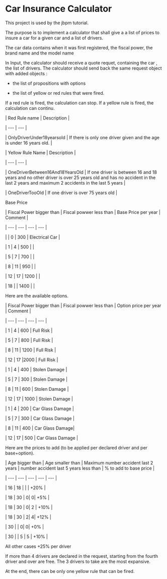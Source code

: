 # Car Insurance Calculator



This project is used by the jbpm tutorial.



The purpose is to implement a calculator that shall give a a list of prices to insure a car for a given car and a list of drivers.

The car data contains when it was first registered, the fiscal power, the brand name and the model name



In Input, the calculator should receive a quote requet, containing the car , the list of drivers. The calculator should send back the same request object with added objects :



* the list of propositions with options



* the list of yellow or red rules that were fired.





If a red rule is fired, the calculation can stop. If a yellow rule is fired, the calculation can continu.



| Red Rule name | Description |

| --- | --- |

| OnlyDriverUnder18yearsold | If there is only one driver given and the age is under 16 years old. |



| Yellow Rule Name | Description |

| --- | --- |

| OneDriverBetween16And18YearsOld | If one driver is between 16 and 18 years and no other driver is over 25 years old and has no accident in the last 2 years and maximum 2 accidents in the last 5 years |

| OneDriverTooOld | If one driver is over 75 years old |



Base Price



| Fiscal Power bigger than | Fiscal powwer less than | Base Price per year | Comment |

| --- | --- | --- | --- |

| | 0 | 300 | Electrical Car |

| 1 | 4 | 500 | |

| 5 | 7 | 700 | |

| 8 | 11 | 950 | |

| 12 | 17 | 1200 | |

| 18 | | 1400 | |



Here are the available options.



| Fiscal Power bigger than | Fiscal powwer less than | Option price per year | Comment |

| --- | --- | --- | --- |

| 1 | 4 | 600 | Full Risk |

| 5 | 7 | 800 | Full Risk |

| 8 | 11 | 1200 | Full Risk |

| 12 | 17 |2000 | Full Risk |

| 1 | 4 | 400 | Stolen Damage |

| 5 | 7 | 300 | Stolen Damage |

| 8 | 11 | 600 | Stolen Damage |

| 12 | 17 | 1000 | Stolen Damage |

| 1 | 4 | 200 | Car Glass Damage |

| 5 | 7 | 300 | Car Glass Damage |

| 8 | 11 | 400 | Car Glass Damage|

| 12 | 17 | 500 | Car Glass Damage |







Here are the prices to add (to be applied per declared driver and per base+option).





| Age bigger than | Age smaller than | Maximum number accident last 2 years | number accident last 5 years less than | % to add to base price |

| --- | --- | --- | --- | --- |

| 16 | 18 | | | +20% |

| 18 | 30 | 0| 0| +5% |

| 18 | 30 | 0| 2 | +10% |

| 18 | 30 | 2| 4| +12% |

| 30 | | 0| 0| +0% |

| 30 | | 5 | 5 | +10% |

All other cases +25% per driver



If more than 4 drivers are declared in the request, starting from the fourth driver and over are free. The 3 drivers to take are the most expansive.





At the end, there can be only one yellow rule that can be fired.
















